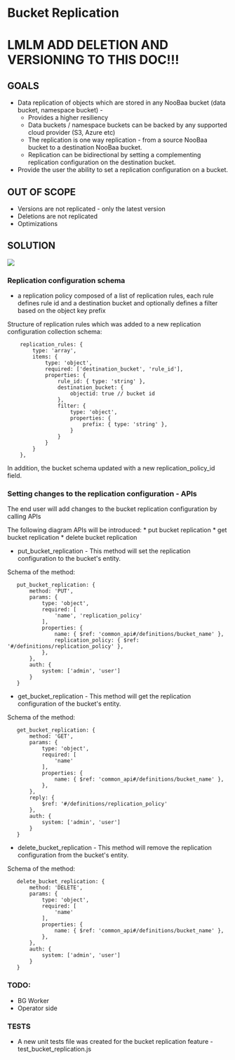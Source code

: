 # Bucket Replication

# LMLM ADD DELETION AND VERSIONING TO THIS DOC!!!

## GOALS
 * Data replication of objects which are stored in any NooBaa bucket (data bucket, namespace bucket) -
    * Provides a higher resiliency
    * Data buckets / namespace buckets can be backed by any supported cloud provider (S3, Azure etc)
    * The replication is one way replication - from a source NooBaa bucket to a destination NooBaa bucket.
    * Replication can be bidirectional by setting a complementing replication configuration on the destination bucket.
 * Provide the user the ability to set a replication configuration on a bucket. 

## OUT OF SCOPE
 * Versions are not replicated - only the latest version
 * Deletions are not replicated
 * Optimizations


## SOLUTION

<div id="top" />
<img src="/docs/design/images/bucket_replication.png" />

### Replication configuration schema
  * a replication policy composed of a list of replication rules,
    each rule defines rule id and a destination bucket 
    and optionally defines a filter based on the object key prefix

Structure of replication rules which was added to a new replication configuration collection schema:

```
    replication_rules: {
        type: 'array',
        items: {
            type: 'object',
            required: ['destination_bucket', 'rule_id'],
            properties: {
                rule_id: { type: 'string' },
                destination_bucket: {
                    objectid: true // bucket id
                },
                filter: {
                    type: 'object',
                    properties: {
                        prefix: { type: 'string' },
                    }
                }
            }
        }
    },
```

In addition, the bucket schema updated with a new replication_policy_id field.

### Setting changes to the replication configuration -  APIs
The end user will add changes to the bucket replication configuration by calling APIs

The following diagram APIs will be introduced:
    * put bucket replication
    * get bucket replication
    * delete bucket replication

 * put_bucket_replication - 
 This method will set the replication configuration to the bucket's entity.


 Schema of the method:
 ```
    put_bucket_replication: {
        method: 'PUT',
        params: {
            type: 'object',
            required: [
                'name', 'replication_policy'
            ],
            properties: {
                name: { $ref: 'common_api#/definitions/bucket_name' },
                replication_policy: { $ref: '#/definitions/replication_policy' },
            },
        },
        auth: {
            system: ['admin', 'user']
        }
    }
 ```

  * get_bucket_replication - 
 This method will get the replication configuration of the bucket's entity.


 Schema of the method:
 ```
    get_bucket_replication: {
        method: 'GET',
        params: {
            type: 'object',
            required: [
                'name'
            ],
            properties: {
                name: { $ref: 'common_api#/definitions/bucket_name' },
            },
        },
        reply: {
            $ref: '#/definitions/replication_policy'
        },
        auth: {
            system: ['admin', 'user']
        }
    }
 ```


 * delete_bucket_replication - 
 This method will remove the replication configuration from the bucket's entity.


 Schema of the method:
 ```
    delete_bucket_replication: {
        method: 'DELETE',
        params: {
            type: 'object',
            required: [
                'name'
            ],
            properties: {
                name: { $ref: 'common_api#/definitions/bucket_name' },
            },
        },
        auth: {
            system: ['admin', 'user']
        }
    }
 ```

### TODO: 
 * BG Worker
 * Operator side

### TESTS
 *  A new unit tests file was created for the bucket replication feature - test_bucket_replication.js
